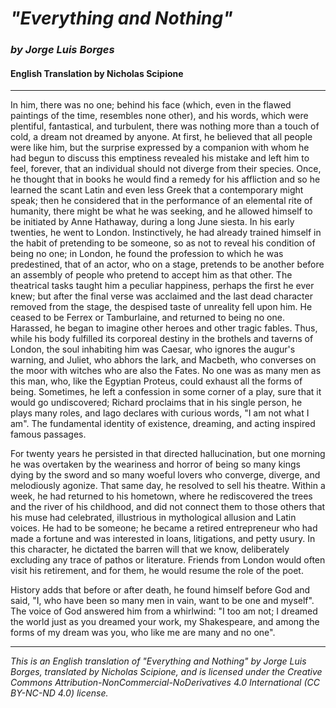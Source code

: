 # _"Everything and Nothing"_
### _by Jorge Luis Borges_
#### English Translation by Nicholas Scipione

---

In him, there was no one; behind his face (which, even in the flawed paintings of the time, resembles none other), and his words, which were plentiful, fantastical, and turbulent, there was nothing more than a touch of cold, a dream not dreamed by anyone. At first, he believed that all people were like him, but the surprise expressed by a companion with whom he had begun to discuss this emptiness revealed his mistake and left him to feel, forever, that an individual should not diverge from their species. Once, he thought that in books he would find a remedy for his affliction and so he learned the scant Latin and even less Greek that a contemporary might speak; then he considered that in the performance of an elemental rite of humanity, there might be what he was seeking, and he allowed himself to be initiated by Anne Hathaway, during a long June siesta. In his early twenties, he went to London. Instinctively, he had already trained himself in the habit of pretending to be someone, so as not to reveal his condition of being no one; in London, he found the profession to which he was predestined, that of an actor, who on a stage, pretends to be another before an assembly of people who pretend to accept him as that other. The theatrical tasks taught him a peculiar happiness, perhaps the first he ever knew; but after the final verse was acclaimed and the last dead character removed from the stage, the despised taste of unreality fell upon him. He ceased to be Ferrex or Tamburlaine, and returned to being no one. Harassed, he began to imagine other heroes and other tragic fables. Thus, while his body fulfilled its corporeal destiny in the brothels and taverns of London, the soul inhabiting him was Caesar, who ignores the augur's warning, and Juliet, who abhors the lark, and Macbeth, who converses on the moor with witches who are also the Fates. No one was as many men as this man, who, like the Egyptian Proteus, could exhaust all the forms of being. Sometimes, he left a confession in some corner of a play, sure that it would go undiscovered; Richard proclaims that in his single person, he plays many roles, and Iago declares with curious words, "I am not what I am". The fundamental identity of existence, dreaming, and acting inspired famous passages.

For twenty years he persisted in that directed hallucination, but one morning he was overtaken by the weariness and horror of being so many kings dying by the sword and so many woeful lovers who converge, diverge, and melodiously agonize. That same day, he resolved to sell his theatre. Within a week, he had returned to his hometown, where he rediscovered the trees and the river of his childhood, and did not connect them to those others that his muse had celebrated, illustrious in mythological allusion and Latin voices. He had to be someone; he became a retired entrepreneur who had made a fortune and was interested in loans, litigations, and petty usury. In this character, he dictated the barren will that we know, deliberately excluding any trace of pathos or literature. Friends from London would often visit his retirement, and for them, he would resume the role of the poet.

History adds that before or after death, he found himself before God and said, "I, who have been so many men in vain, want to be one and myself". The voice of God answered him from a whirlwind: "I too am not; I dreamed the world just as you dreamed your work, my Shakespeare, and among the forms of my dream was you, who like me are many and no one".

---

_This is an English translation of "Everything and Nothing" by Jorge Luis Borges, translated by Nicholas Scipione, and is licensed under the Creative Commons Attribution-NonCommercial-NoDerivatives 4.0 International (CC BY-NC-ND 4.0) license._
